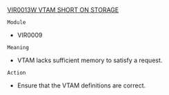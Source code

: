 [VIR0013W VTAM SHORT ON STORAGE](https://virtel.readthedocs.io/en/latest/manuals/virtel/Virtel459MG/messages.html?highlight=VIR0013W#VIR0013W)

`Module`
- VIR0009

`Meaning`
- VTAM lacks sufficient memory to satisfy a request.

`Action`
- Ensure that the VTAM definitions are correct.
